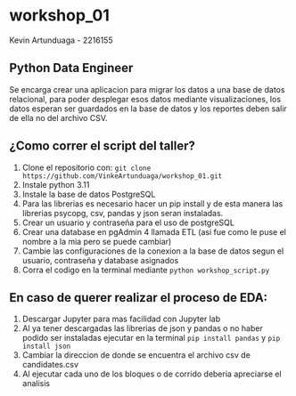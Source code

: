 # workshop_01
Kevin Artunduaga - 2216155

## Python Data Engineer 
Se encarga crear una aplicacion para migrar los datos a una base de datos relacional, para poder desplegar esos datos mediante visualizaciones, los datos esperan ser guardados en la base de datos y los reportes deben salir de ella no del archivo CSV.

## ¿Como correr el script del taller?

1. Clone el repositorio con: `git clone https://github.com/VinkeArtunduaga/workshop_01.git`
2. Instale python 3.11
3. Instale la base de datos PostgreSQL
4. Para las librerias es necesario hacer un pip install y de esta manera las librerias psycopg, csv, pandas y json seran instaladas.
5. Crear un usuario y contraseña para el uso de postgreSQL
6. Crear una database en pgAdmin 4 llamada ETL (asi fue como le puse el nombre a la mia pero se puede cambiar)
7. Cambie las configuraciones de la conexion a la base de datos segun el usuario, contraseña y database asignados
8. Corra el codigo en la terminal mediante `python workshop_script.py`

## En caso de querer realizar el proceso de EDA:

1. Descargar Jupyter para mas facilidad con Jupyter lab
2. Al ya tener descargadas las librerias de json y pandas o no haber podido ser instaladas ejecutar en la terminal `pip install pandas` y `pip install json`
3. Cambiar la direccion de donde se encuentra el archivo csv de candidates.csv
4. Al ejecutar cada uno de los bloques o de corrido deberia apreciarse el analisis

